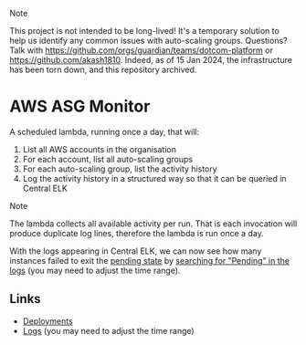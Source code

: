 > [!NOTE]
> This project is not intended to be long-lived!
> It's a temporary solution to help us identify any common issues with auto-scaling groups.
> Questions? Talk with https://github.com/orgs/guardian/teams/dotcom-platform or https://github.com/akash1810.
> Indeed, as of 15 Jan 2024, the infrastructure has been torn down, and this repository archived.

# AWS ASG Monitor

A scheduled lambda, running once a day, that will:
1. List all AWS accounts in the organisation
2. For each account, list all auto-scaling groups
3. For each auto-scaling group, list the activity history
4. Log the activity history in a structured way so that it can be queried in Central ELK

> [!NOTE]
> The lambda collects all available activity per run.
> That is each invocation will produce duplicate log lines,
> therefore the lambda is run once a day.

With the logs appearing in Central ELK, 
we can now see how many instances failed 
to exit the [pending state](https://docs.aws.amazon.com/AWSEC2/latest/UserGuide/ec2-instance-lifecycle.html)
by [searching for "Pending" in the logs](https://logs.gutools.co.uk/s/devx/goto/75f28320-9f7d-11ee-aa13-8913ead7bd05) 
(you may need to adjust the time range).

## Links
- [Deployments](https://riffraff.gutools.co.uk/deployment/history?projectName=tools%3A%3Aaws-asg-monitor&page=1)
- [Logs](https://logs.gutools.co.uk/s/devx/goto/8a786b20-9f7d-11ee-ad66-7befba95a84c) (you may need to adjust the time range)
